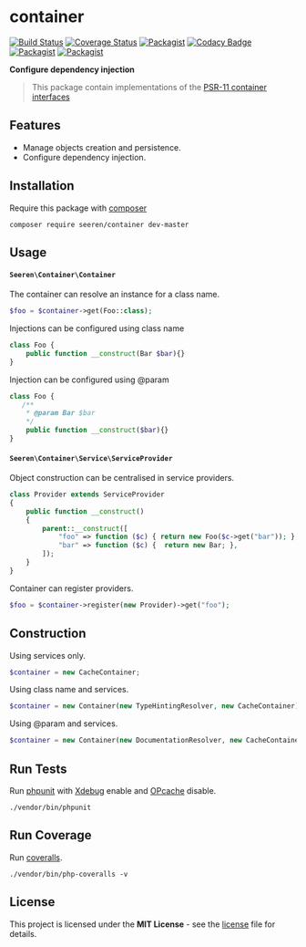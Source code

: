 # container

 [![Build Status](https://travis-ci.org/seeren/container.svg?branch=master)](https://travis-ci.org/seeren/container) [![Coverage Status](https://coveralls.io/repos/github/seeren/container/badge.svg?branch=master)](https://coveralls.io/github/seeren/container?branch=master) [![Packagist](https://img.shields.io/packagist/dt/seeren/container.svg)](https://packagist.org/packages/seeren/container/stats) [![Codacy Badge](https://api.codacy.com/project/badge/Grade/4a0463fb5a084be5bda68e4e36d7c7ac)](https://www.codacy.com/app/seeren/container?utm_source=github.com&amp;utm_medium=referral&amp;utm_content=seeren/container&amp;utm_campaign=Badge_Grade) [![Packagist](https://img.shields.io/packagist/v/seeren/container.svg)](https://packagist.org/packages/seeren/container#) [![Packagist](https://img.shields.io/packagist/l/seeren/log.svg)](LICENSE)

**Configure dependency injection**

> This package contain implementations of the [PSR-11 container interfaces](https://github.com/php-fig/fig-standards/blob/master/accepted/PSR-11-container.md)

## Features

* Manage objects creation and persistence.
* Configure dependency injection.

## Installation

Require this package with [composer](https://getcomposer.org/)

```
composer require seeren/container dev-master
```

## Usage

#### `Seeren\Container\Container`

The container can resolve an instance for a class name.
```php
$foo = $container->get(Foo::class);
```

Injections can be configured using class name
```php
class Foo {
    public function __construct(Bar $bar){}
}
```

Injection can be configured using @param
```php
class Foo {
   /**
    * @param Bar $bar
    */
    public function __construct($bar){}
}
```

#### `Seeren\Container\Service\ServiceProvider`

Object construction can be centralised in service providers.
```php
class Provider extends ServiceProvider
{
    public function __construct()
    {
        parent::__construct([
            "foo" => function ($c) { return new Foo($c->get("bar")); },
            "bar" => function ($c) {  return new Bar; },
        ]);
    }
}
```

Container can register providers.
```php
$foo = $container->register(new Provider)->get("foo");
```

## Construction

Using services only.
```php
$container = new CacheContainer;
```

Using class name and services.
```php
$container = new Container(new TypeHintingResolver, new CacheContainer);
```

Using @param and services.
```php
$container = new Container(new DocumentationResolver, new CacheContainer);
```

## Run Tests

Run [phpunit](https://phpunit.de/) with [Xdebug](https://xdebug.org/) enable and [OPcache](http://php.net/manual/fr/book.opcache.php) disable.

```
./vendor/bin/phpunit
```

## Run Coverage

Run [coveralls](https://coveralls.io/).

```
./vendor/bin/php-coveralls -v
```

## License

This project is licensed under the **MIT License** - see the [license](LICENSE) file for details.
